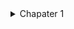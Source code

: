 <details>
  <summary>
   Chapater 1
  </summary>
    <details>
    <summary>
      a
    </summary>
    asfdasdf
  </details>
</details>
  
